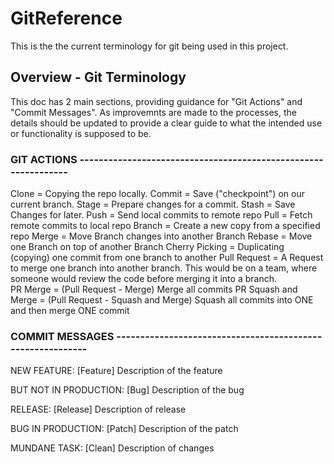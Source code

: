 # GitReference

This is the the current terminology for git being used in this project.  

## Overview - Git Terminology

This doc has 2 main sections, providing guidance for "Git Actions" and 
"Commit Messages".  As improvemnts are made to the processes, the details
should be updated to provide a clear guide to what the intended use or
functionality is supposed to be. 
 
 ### GIT ACTIONS ---------------------------------------------------------------
 
 Clone = Copying the repo locally.
 Commit = Save ("checkpoint") on our current branch.
 Stage = Prepare changes for a commit.
 Stash = Save Changes for later.
 Push = Send local commits to remote repo
 Pull = Fetch remote commits to local repo
 Branch = Create a new copy from a specified repo
 Merge = Move Branch changes into another Branch
 Rebase = Move one Branch on top of another Branch
 Cherry Picking = Duplicating (copying) one commit from one branch to another
 Pull Request = A Request to merge one branch into another branch.  This would 
    be on a team, where someone would review the code before merging it into 
    a branch.  
 PR Merge = (Pull Request - Merge) Merge all commits
 PR Squash and Merge = (Pull Request - Squash and Merge) 
    Squash all commits into ONE and then merge ONE commit
 ### COMMIT MESSAGES -----------------------------------------------------------
 
 NEW FEATURE:
 [Feature] Description of the feature

 BUT NOT IN PRODUCTION:
 [Bug] Description of the bug

 RELEASE:
 [Release] Description of release

 BUG IN PRODUCTION:
 [Patch] Description of the patch
 
 MUNDANE TASK:
 [Clean] Description of changes

